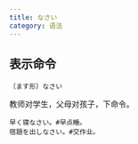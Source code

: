 ```yaml
---
title: なさい
category: 语法
---
```


## 表示命令

`〔ます形〕なさい`

教师对学生，父母对孩子，下命令。

```example
早く寝なさい。#早点睡。
宿題を出しなさい。#交作业。
```
